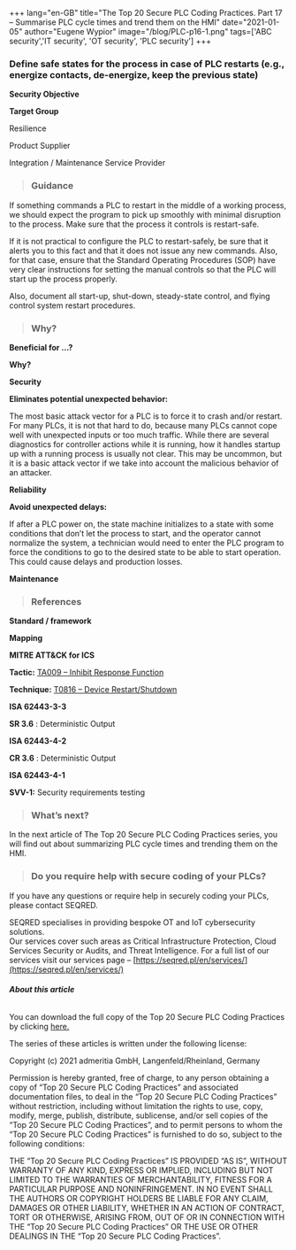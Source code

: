 +++
lang="en-GB"
title="The Top 20 Secure PLC Coding Practices. Part 17 – Summarise PLC cycle times and trend them on the HMI"
date="2021-01-05"
author="Eugene Wypior"
image="/blog/PLC-p16-1.png"
tags=['ABC security','IT security', 'OT security', 'PLC security']
+++

### **Define safe states for the process in case of PLC restarts (e.g., energize contacts, de-energize, keep the previous state)**

**Security Objective**

**Target Group**

Resilience

Product Supplier

Integration / Maintenance Service Provider

> ### Guidance

If something commands a PLC to restart in the middle of a working process, we should expect the program to pick up smoothly with minimal disruption to the process. Make sure that the process it controls is restart-safe. 

If it is not practical to configure the PLC to restart-safely, be sure that it alerts you to this fact and that it does not issue any new commands. Also, for that case, ensure that the Standard Operating Procedures (SOP) have very clear instructions for setting the manual controls so that the PLC will start up the process properly. 

Also, document all start-up, shut-down, steady-state control, and flying control system restart procedures. 

> ### Why? 

**Beneficial for …?**

**Why?**

**Security**

**Eliminates potential unexpected behavior:** 

The most basic attack vector for a PLC is to force it to crash and/or restart. For many PLCs, it is not that hard to do, because many PLCs cannot cope well with unexpected inputs or too much traffic. While there are several diagnostics for controller actions while it is running, how it handles startup up with a running process is usually not clear. This may be uncommon, but it is a basic attack vector if we take into account the malicious behavior of an attacker. 

**Reliability** 

**Avoid unexpected delays:** 

If after a PLC power on, the state machine initializes to a state with some conditions that don’t let the process to start, and the operator cannot normalize the system, a technician would need to enter the PLC program to force the conditions to go to the desired state to be able to start operation. This could cause delays and production losses. 

**Maintenance** 

> ### References

**Standard / framework**

**Mapping**

**MITRE ATT&CK for ICS** 

**Tactic:** [TA009 – Inhibit Response Function](https://collaborate.mitre.org/attackics/index.php/Inhibit_Response_Function)

**Technique:** [T0816 – Device Restart/Shutdown](https://collaborate.mitre.org/attackics/index.php/Technique/T0816)

**ISA 62443-3-3** 

**SR 3.6** : Deterministic Output

**ISA 62443-4-2** 

**CR 3.6** : Deterministic Output

**ISA 62443-4-1**

**SVV-1:** Security requirements testing

> ### What’s next?

In the next article of The Top 20 Secure PLC Coding Practices series, you will find out about summarizing PLC cycle times and trending them on the HMI.

> ### Do you require help with secure coding of your PLCs?

If you have any questions or require help in securely coding your PLCs, please contact SEQRED.

SEQRED specialises in providing bespoke OT and IoT cybersecurity solutions.  
Our services cover such areas as Critical Infrastructure Protection, Cloud Services Security or Audits, and Threat Intelligence. For a full list of our services visit our services page – [https://seqred.pl/en/services/](https://seqred.pl/en/services/)

###### **About this article**

You can download the full copy of the Top 20 Secure PLC Coding Practices by clicking [here.](https://www.plc-security.com/index.html#download)

The series of these articles is written under the following license:

Copyright (c) 2021 admeritia GmbH, Langenfeld/Rheinland, Germany

Permission is hereby granted, free of charge, to any person obtaining a copy of “Top 20 Secure PLC Coding Practices” and associated documentation files, to deal in the “Top 20 Secure PLC Coding Practices” without restriction, including without limitation the rights to use, copy, modify, merge, publish, distribute, sublicense, and/or sell copies of the “Top 20 Secure PLC Coding Practices”, and to permit persons to whom the “Top 20 Secure PLC Coding Practices” is furnished to do so, subject to the following conditions:

THE “Top 20 Secure PLC Coding Practices” IS PROVIDED “AS IS”, WITHOUT WARRANTY OF ANY KIND, EXPRESS OR IMPLIED, INCLUDING BUT NOT LIMITED TO THE WARRANTIES OF MERCHANTABILITY, FITNESS FOR A PARTICULAR PURPOSE AND NONINFRINGEMENT. IN NO EVENT SHALL THE AUTHORS OR COPYRIGHT HOLDERS BE LIABLE FOR ANY CLAIM, DAMAGES OR OTHER LIABILITY, WHETHER IN AN ACTION OF CONTRACT, TORT OR OTHERWISE, ARISING FROM, OUT OF OR IN CONNECTION WITH THE “Top 20 Secure PLC Coding Practices” OR THE USE OR OTHER DEALINGS IN THE “Top 20 Secure PLC Coding Practices”.
